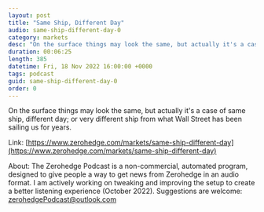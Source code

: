 ```yaml
---
layout: post
title: "Same Ship, Different Day"
audio: same-ship-different-day-0
category: markets
desc: "On the surface things may look the same, but actually it's a case of same ship, different day; or very different ship from what Wall Street has been sailing us for years.  "
duration: 00:06:25
length: 385
datetime: Fri, 18 Nov 2022 16:00:00 +0000
tags: podcast
guid: same-ship-different-day-0
order: 0
---
```

On the surface things may look the same, but actually it's a case of same ship, different day; or very different ship from what Wall Street has been sailing us for years.  

Link: [https://www.zerohedge.com/markets/same-ship-different-day](https://www.zerohedge.com/markets/same-ship-different-day)

About: The Zerohedge Podcast is a non-commercial, automated program, designed to give people a way to get news from Zerohedge in an audio format.  I am actively working on tweaking and improving the setup to create a better listening experience (October 2022).  Suggestions are welcome: [zerohedgePodcast@outlook.com](mailto:zerohedgePodcast@outlook.com)